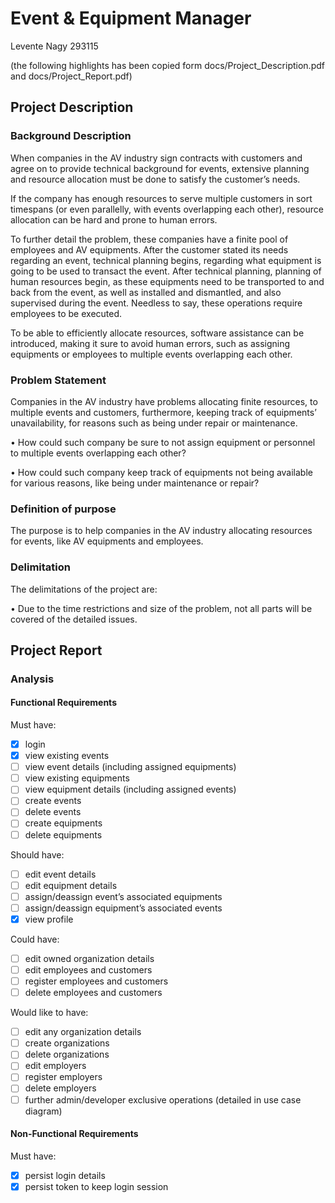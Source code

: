 # Event & Equipment Manager
Levente Nagy 293115

(the following highlights has been copied form docs/Project_Description.pdf and docs/Project_Report.pdf)

## Project Description
### Background Description
When companies in the AV industry sign contracts with customers and agree on to provide technical background for events, extensive planning and resource allocation must be done to satisfy the customer’s needs.

If the company has enough resources to serve multiple customers in sort timespans (or even parallelly, with events overlapping each other), resource allocation can be hard and prone to human errors.

To further detail the problem, these companies have a finite pool of employees and AV equipments. After the customer stated its needs regarding an event, technical planning begins, regarding what equipment is going to be used to transact the event. After technical planning, planning of human resources begin, as these equipments need to be transported to and back from the event, as well as installed and dismantled, and also supervised during the event. Needless to say, these operations require employees to be executed.

To be able to efficiently allocate resources, software assistance can be introduced, making it sure to avoid human errors, such as assigning equipments or employees to multiple events overlapping each other.

### Problem Statement
Companies in the AV industry have problems allocating finite resources, to multiple events and customers, furthermore, keeping track of equipments’ unavailability, for reasons such as being under repair or maintenance.

• How could such company be sure to not assign equipment or personnel to multiple events overlapping each other?

• How could such company keep track of equipments not being available for various reasons, like being under maintenance or repair?

### Definition of purpose
The purpose is to help companies in the AV industry allocating resources for events, like AV equipments and employees.

### Delimitation
The delimitations of the project are:

• Due to the time restrictions and size of the problem, not all parts will be covered of the detailed issues.

## Project Report
### Analysis
#### Functional Requirements
Must have:
- [x] login
- [x] view existing events
- [ ] view event details (including assigned equipments)
- [ ] view existing equipments
- [ ] view equipment details (including assigned events)
- [ ] create events
- [ ] delete events
- [ ] create equipments
- [ ] delete equipments

Should have:
- [ ] edit event details
- [ ] edit equipment details
- [ ] assign/deassign event’s associated equipments
- [ ] assign/deassign equipment’s associated events
- [x] view profile

Could have:
- [ ] edit owned organization details
- [ ] edit employees and customers
- [ ] register employees and customers
- [ ] delete employees and customers

Would like to have:
- [ ] edit any organization details
- [ ] create organizations
- [ ] delete organizations
- [ ] edit employers
- [ ] register employers
- [ ] delete employers
- [ ] further admin/developer exclusive operations (detailed in use case diagram)
#### Non-Functional Requirements
Must have:
- [x] persist login details
- [x] persist token to keep login session